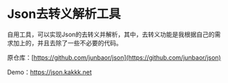 # Json去转义解析工具

自用工具，可以实现Json的去转义并解析，其中，去转义功能是我根据自己的需求加上的，并且去除了一些不必要的代码。

原仓库：[https://github.com/junbaor/json](https://github.com/junbaor/json)

Demo：https://json.kakkk.net